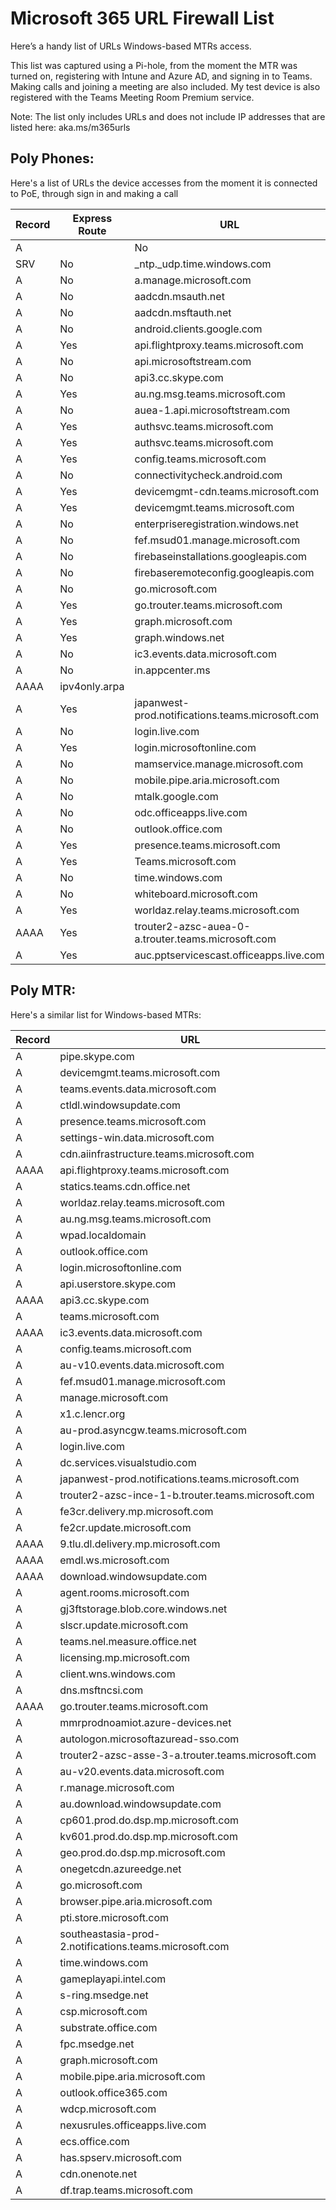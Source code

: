 # Microsoft 365 URL Firewall List

Here’s a handy list of URLs Windows-based MTRs access.

This list was captured using a Pi-hole, from the moment the MTR was turned on, registering with Intune and Azure AD, and signing in to Teams. Making calls and joining a meeting are also included. My test device is also registered with the Teams Meeting Room Premium service.

Note: The list only includes URLs and does not include IP addresses that are listed here: aka.ms/m365urls

## Poly Phones:

Here's a list of URLs the device accesses from the moment it is connected to PoE, through sign in and making a call


| Record   | Express Route | URL         |
|:------|------------|-------------| 
|     A |	| No | 0.pool.ntp.org |
|     SRV | No | _ntp._udp.time.windows.com |
|     A | No |a.manage.microsoft.com |
|     A |	No | aadcdn.msauth.net |
|     A | No | aadcdn.msftauth.net |
|     A | No | android.clients.google.com |
|     A |	Yes | api.flightproxy.teams.microsoft.com |
|     A |	No | api.microsoftstream.com |
|     A |	No | api3.cc.skype.com |
|     A |	Yes| au.ng.msg.teams.microsoft.com |
|     A |	No | auea-1.api.microsoftstream.com |
|     A |	Yes | authsvc.teams.microsoft.com |
|     A |	Yes | authsvc.teams.microsoft.com |
|     A |	Yes | config.teams.microsoft.com |
|     A |	No | connectivitycheck.android.com |
|     A |	Yes | devicemgmt-cdn.teams.microsoft.com |
|     A |	Yes | devicemgmt.teams.microsoft.com |
|     A |	No | enterpriseregistration.windows.net |
|     A |	No | fef.msud01.manage.microsoft.com |
|     A |	No | firebaseinstallations.googleapis.com |
|     A |	No | firebaseremoteconfig.googleapis.com |
|     A |	No | go.microsoft.com | 
|     A |	Yes | go.trouter.teams.microsoft.com |
|     A |	Yes | graph.microsoft.com |
|     A |	Yes | graph.windows.net |
|     A |	No | ic3.events.data.microsoft.com |
|     A |	No | in.appcenter.ms |
|     AAAA |	ipv4only.arpa |
|     A | Yes| japanwest-prod.notifications.teams.microsoft.com |
|     A |	No | login.live.com |
|     A |	Yes | login.microsoftonline.com |
|     A |	No | mamservice.manage.microsoft.com |
|     A |	No | mobile.pipe.aria.microsoft.com |
|     A |	No | mtalk.google.com |
|     A | No | odc.officeapps.live.com |
|     A |	No | outlook.office.com |
|     A |	Yes | presence.teams.microsoft.com |
|     A |	Yes | Teams.microsoft.com |
|     A |	No | time.windows.com |
|     A |	No | whiteboard.microsoft.com |
|     A |	Yes | worldaz.relay.teams.microsoft.com |
|     AAAA | Yes |trouter2-azsc-auea-0-a.trouter.teams.microsoft.com |
|     A |	Yes | auc.pptservicescast.officeapps.live.com |


## Poly MTR:

Here's a similar list for Windows-based MTRs:

| Record    | URL         |
|:------|-------------| 
|     A | pipe.skype.com
|     A | devicemgmt.teams.microsoft.com
|     A | teams.events.data.microsoft.com
|     A | ctldl.windowsupdate.com
|     A | presence.teams.microsoft.com
|     A | settings-win.data.microsoft.com
|     A | cdn.aiinfrastructure.teams.microsoft.com
|     AAAA | api.flightproxy.teams.microsoft.com
|     A | statics.teams.cdn.office.net
|     A | worldaz.relay.teams.microsoft.com
|     A | au.ng.msg.teams.microsoft.com
|     A | wpad.localdomain
|     A | outlook.office.com
|     A | login.microsoftonline.com
|     A | api.userstore.skype.com
|     AAAA | api3.cc.skype.com
|     A | teams.microsoft.com
|     AAAA | ic3.events.data.microsoft.com
|     A | config.teams.microsoft.com
|     A | au-v10.events.data.microsoft.com
|     A | fef.msud01.manage.microsoft.com
|     A | manage.microsoft.com
|     A | x1.c.lencr.org
|     A | au-prod.asyncgw.teams.microsoft.com
|     A | login.live.com
|     A | dc.services.visualstudio.com
|     A | japanwest-prod.notifications.teams.microsoft.com
|     A | trouter2-azsc-ince-1-b.trouter.teams.microsoft.com
|     A | fe3cr.delivery.mp.microsoft.com
|     A | fe2cr.update.microsoft.com
|     AAAA | 9.tlu.dl.delivery.mp.microsoft.com
|     AAAA | emdl.ws.microsoft.com
|     AAAA | download.windowsupdate.com
|     A | agent.rooms.microsoft.com
|     A | gj3ftstorage.blob.core.windows.net
|     A | slscr.update.microsoft.com
|     A | teams.nel.measure.office.net
|     A | licensing.mp.microsoft.com
|     A | client.wns.windows.com
|     A | dns.msftncsi.com
|     AAAA | go.trouter.teams.microsoft.com
|     A | mmrprodnoamiot.azure-devices.net
|     A | autologon.microsoftazuread-sso.com
|     A | trouter2-azsc-asse-3-a.trouter.teams.microsoft.com
|     A | au-v20.events.data.microsoft.com
|     A | r.manage.microsoft.com
|     A | au.download.windowsupdate.com
|     A | cp601.prod.do.dsp.mp.microsoft.com
|     A | kv601.prod.do.dsp.mp.microsoft.com
|     A | geo.prod.do.dsp.mp.microsoft.com
|     A | onegetcdn.azureedge.net
|     A | go.microsoft.com
|     A | browser.pipe.aria.microsoft.com
|     A | pti.store.microsoft.com
|     A | southeastasia-prod-2.notifications.teams.microsoft.com
|     A | time.windows.com
|     A | gameplayapi.intel.com
|     A | s-ring.msedge.net
|     A | csp.microsoft.com
|     A | substrate.office.com
|     A | fpc.msedge.net
|     A | graph.microsoft.com
|     A | mobile.pipe.aria.microsoft.com
|     A | outlook.office365.com
|     A | wdcp.microsoft.com
|     A | nexusrules.officeapps.live.com
|     A | ecs.office.com
|     A | has.spserv.microsoft.com
|     A | cdn.onenote.net
|     A | df.trap.teams.microsoft.com
